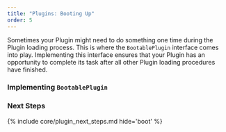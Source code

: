 ```yaml
---
title: "Plugins: Booting Up"
order: 5
---
```

Sometimes your Plugin might need to do something one time during the Plugin loading process. This is where the 
`BootablePlugin` interface comes into play. Implementing this interface ensures that your Plugin has an opportunity to 
complete its task after all other Plugin loading procedures have finished.

### Implementing `BootablePlugin`

### Next Steps

{% include core/plugin_next_steps.md hide='boot' %}
